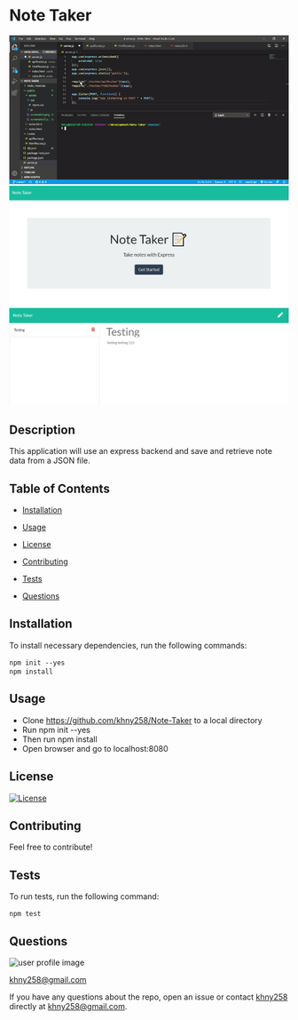 
# Note Taker

<img src="public/assets/notetaker.gif">
<br>
<img src="public/assets/screenshot.png">
<br>
<img src="public/assets/screenshot2.png">
<br>

## Description

This application will use an express backend and save and retrieve note data from a JSON file.
        
## Table of Contents
        
* [Installation](#installation)
        
* [Usage](#usage)
        
* [License](#license)
        
* [Contributing](#contributing)
        
* [Tests](#tests)
        
* [Questions](#questions)
        
## Installation
        
To install necessary dependencies, run the following commands:
        
```
npm init --yes 
npm install
```
        
## Usage

- Clone https://github.com/khny258/Note-Taker to a local directory
- Run npm init --yes 
- Then run npm install
- Open browser and go to localhost:8080
        
## License

[![License](https://img.shields.io/badge/License-Apache%202.0-blue.svg)](https://opensource.org/licenses/Apache-2.0)
        
## Contributing
        
Feel free to contribute!

## Tests
        
To run tests, run the following command:
        
```
npm test
```
        
## Questions

![user profile image](https://avatars0.githubusercontent.com/u/55590940?v=4)

khny258@gmail.com
        
If you have any questions about the repo, open an issue or contact [khny258](https://api.github.com/users/khny258) directly at khny258@gmail.com.
        
